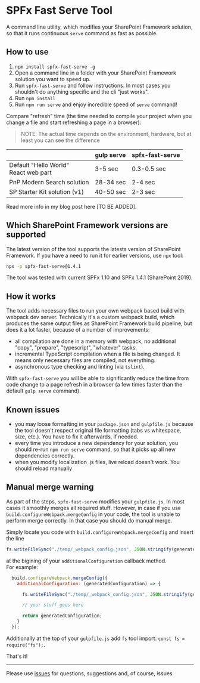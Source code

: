 # SPFx Fast Serve Tool

A command line utility, which modifies your SharePoint Framework solution, so that it runs continuous `serve` command as fast as possible.

## How to use

1. `npm install spfx-fast-serve -g`
2. Open a command line in a folder with your SharePoint Framework solution you want to speed up.
3. Run `spfx-fast-serve` and follow instructions. In most cases you shouldn't do anything specific and the cli "just works".
4. Run `npm install`
5. Run `npm run serve` and enjoy incredible speed of `serve` command!

Compare "refresh" time (the time needed to compile your project when you change a file and start refreshing a page in a browser):
> NOTE: The actual time depends on the environment, hardware, but at least you can see the difference

|                                           | gulp serve | spfx-fast-serve |
| ----------------------------------------- | ---------- | --------------- |
| Default "Hello World" <br> React web part | 3-5 sec    | 0.3-0.5 sec     |
| PnP Modern Search solution                | 28-34 sec  | 2-4 sec         |
| SP Starter Kit solution (v1)              | 40-50 sec  | 2-3 sec         |

Read more info in my blog post here [TO BE ADDED]. 

## Which SharePoint Framework versions are supported

The latest version of the tool supports the latests version of SharePoint Framework. If you have a need to run it for earlier versions, use `npx` tool:

```bash
npx -p spfx-fast-serve@1.4.1
```

The tool was tested with current SPFx 1.10 and SPFx 1.4.1 (SharePoint 2019). 

## How it works

The tool adds necessary files to run your own webpack based build with webpack dev server. Technically it's a custom webpack build, which produces the same output files as SharePoint Framework build pipeline, but does it a lot faster, because of a number of improvements:

- all compilation are done in a memory with webpack, no additional "copy", "prepare", "typescript", "whatever" tasks.
- incremental TypeScript compilation when a file is being changed. It means only necessary files are compiled, not everything.
- asynchronous type checking and linting (via `tslint`). 

With `spfx-fast-serve` you will be able to significantly reduce the time from code change to a page refresh in a browser (a few times faster than the  default `gulp serve` command).

## Known issues

- you may loose formatting in your `package.json` and `gulpfile.js` because the tool doesn't respect original file formatting (tabs vs whitespace, size, etc.). You have to fix it afterwards, if needed. 
- every time you introduce a new dependency for your solution, you should re-run `npm run serve` command, so that it picks up all new dependencies correctly. 
- when you modify localization .js files, live reload doesn't work. You should reload manually

## Manual merge warning

As part of the steps, `spfx-fast-serve` modifies your `gulpfile.js`. In most cases it smoothly merges all required stuff. However, in case if you use `build.configureWebpack.mergeConfig` in your code, the tool is unable to perform merge correctly. In that case you should do manual merge.   

Simply locate you code with `build.configureWebpack.mergeConfig` and insert the line 

```javascript
fs.writeFileSync("./temp/_webpack_config.json", JSON.stringify(generatedConfiguration, null, 2));
```
 at the bigining of your `additionalConfiguration` callback method.   
For example: 

```javascript
  build.configureWebpack.mergeConfig({
    additionalConfiguration: (generatedConfiguration) => {

      fs.writeFileSync("./temp/_webpack_config.json", JSON.stringify(generatedConfiguration, null, 2)); // <-- the needed line

      // your stuff goes here

      return generatedConfiguration;
    }
  });
```

Additionally at the top of your `gulpfile.js` add `fs` tool import: `const fs = require("fs");`. 

That's it!

---
Please use [issues](https://github.com/s-KaiNet/spfx-fast-serve/issues) for questions, suggestions and, of course, issues.